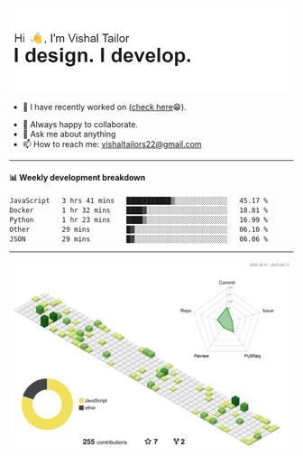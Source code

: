 ![Hi, I'm Vishal Tailor. I design. I develop.](https://github.com/vishaltailors/vishaltailors/blob/main/header.png?raw=true)

- 🔭 I have recently worked on ([check here](https://vishaltailor.com)😁).
<!-- - 🎦 Currently watching: JavaScript: The Hard Parts By Will Sentance. -->
- 👯 Always happy to collaborate.
- 💬 Ask me about anything
- 📫 How to reach me: <a href="mailto:vishaltailors22@gmail.com">vishaltailors22@gmail.com</a>

<hr /> 
<h4>📊 Weekly development breakdown</h4>
<!--START_SECTION:waka-->

```txt
JavaScript   3 hrs 41 mins   ███████████▒░░░░░░░░░░░░░   45.17 %
Docker       1 hr 32 mins    ████▓░░░░░░░░░░░░░░░░░░░░   18.81 %
Python       1 hr 23 mins    ████▒░░░░░░░░░░░░░░░░░░░░   16.99 %
Other        29 mins         █▓░░░░░░░░░░░░░░░░░░░░░░░   06.10 %
JSON         29 mins         █▓░░░░░░░░░░░░░░░░░░░░░░░   06.06 %
```

<!--END_SECTION:waka-->
<hr /> 

![](./profile-3d-contrib/profile-green-animate.svg)
